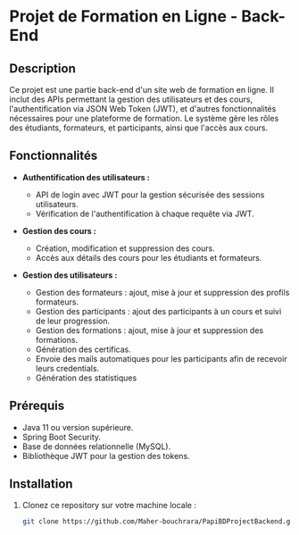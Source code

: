 # Projet de Formation en Ligne - Back-End

## Description

Ce projet est une partie back-end d'un site web de formation en ligne. Il inclut des APIs permettant la gestion des utilisateurs et des cours, l'authentification via JSON Web Token (JWT), et d'autres fonctionnalités nécessaires pour une plateforme de formation. Le système gère les rôles des étudiants, formateurs, et participants, ainsi que l'accès aux cours.

## Fonctionnalités

- **Authentification des utilisateurs :**
  - API de login avec JWT pour la gestion sécurisée des sessions utilisateurs.
  - Vérification de l'authentification à chaque requête via JWT.

- **Gestion des cours :**
  - Création, modification et suppression des cours.
  - Accès aux détails des cours pour les étudiants et formateurs.

- **Gestion des utilisateurs :**
  - Gestion des formateurs : ajout, mise à jour et suppression des profils formateurs.
  - Gestion des participants : ajout des participants à un cours et suivi de leur progression.
  - Gestion des formations : ajout, mise à jour et suppression des formations.
  - Génération des certificas.
  - Envoie des mails automatiques pour les participants afin de recevoir leurs credentials.
  - Génération des statistiques

## Prérequis

- Java 11 ou version supérieure.
- Spring Boot Security.
- Base de données relationnelle (MySQL).
- Bibliothèque JWT pour la gestion des tokens.

## Installation

1. Clonez ce repository sur votre machine locale :

   ```bash
   git clone https://github.com/Maher-bouchrara/PapiBDProjectBackend.git
